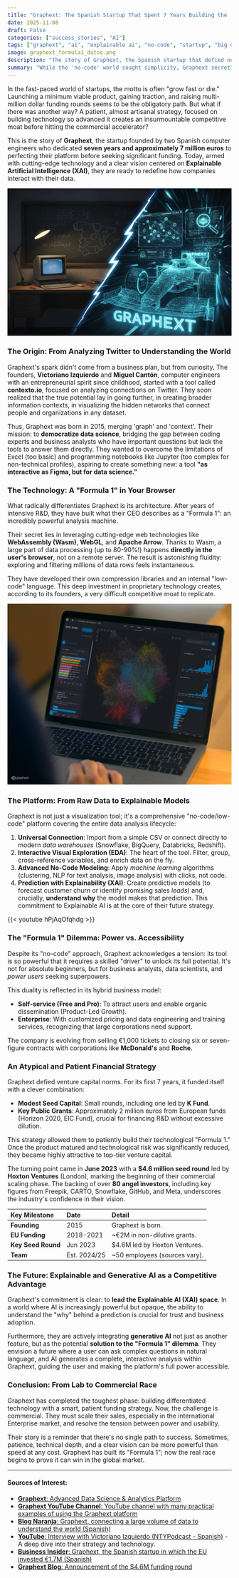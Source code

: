 ```yaml
---
title: "Graphext: The Spanish Startup That Spent 7 Years Building the 'Formula 1' of Data Analysis"
date: 2025-11-08
draft: False
categories: ["success_stories", "AI"]
tags: ["graphext", "ai", "explainable ai", "no-code", "startup", "big data", "visualization"]
image: graphext_formula1_datos.png
description: "The story of Graphext, the Spanish startup that defied norms by investing €7M in R&D before scaling, creating a unique Explainable AI platform that redefines data analysis."
summary: "While the 'no-code' world sought simplicity, Graphext secretly built a technological 'Formula 1'. Discover the atypical story of this Spanish startup, its bet on WebAssembly and Explainable AI, and how it plans to democratize data science without sacrificing power."
---
```


In the fast-paced world of startups, the motto is often "grow fast or die." Launching a minimum viable product, gaining traction, and raising multi-million dollar funding rounds seems to be the obligatory path. But what if there was another way? A patient, almost artisanal strategy, focused on building technology so advanced it creates an insurmountable competitive moat before hitting the commercial accelerator?

This is the story of **Graphext**, the startup founded by two Spanish computer engineers who dedicated **seven years and approximately 7 million euros** to perfecting their platform before seeking significant funding. Today, armed with cutting-edge technology and a clear vision centered on **Explainable Artificial Intelligence (XAI)**, they are ready to redefine how companies interact with their data.

![Conceptual image of Graphext](imagen_graphext_post.png)

### The Origin: From Analyzing Twitter to Understanding the World

Graphext's spark didn't come from a business plan, but from curiosity. The founders, **Victoriano Izquierdo** and **Miguel Cantón**, computer engineers with an entrepreneurial spirit since childhood, started with a tool called **contexto.io**, focused on analyzing connections on Twitter. They soon realized that the true potential lay in going further, in creating broader information contexts, in visualizing the hidden networks that connect people and organizations in any dataset.

Thus, Graphext was born in 2015, merging 'graph' and 'context'. Their mission: to **democratize data science**, bridging the gap between coding experts and business analysts who have important questions but lack the tools to answer them directly. They wanted to overcome the limitations of Excel (too basic) and programming notebooks like Jupyter (too complex for non-technical profiles), aspiring to create something new: a tool **"as interactive as Figma, but for data science."**

### The Technology: A "Formula 1" in Your Browser

What radically differentiates Graphext is its architecture. After years of intensive R&D, they have built what their CEO describes as a "Formula 1": an incredibly powerful analysis machine.

Their secret lies in leveraging cutting-edge web technologies like **WebAssembly (Wasm)**, **WebGL**, and **Apache Arrow**. Thanks to Wasm, a large part of data processing (up to 80-90%!) happens **directly in the user's browser**, not on a remote server. The result is astonishing fluidity: exploring and filtering millions of data rows feels instantaneous.

They have developed their own compression libraries and an internal "low-code" language. This deep investment in proprietary technology creates, according to its founders, a very difficult competitive moat to replicate.

![Graphext web](graphext_web2.png)

### The Platform: From Raw Data to Explainable Models

Graphext is not just a visualization tool; it's a comprehensive "no-code/low-code" platform covering the entire data analysis lifecycle:

1.  **Universal Connection**: Import from a simple CSV or connect directly to modern *data warehouses* (Snowflake, BigQuery, Databricks, Redshift).
2.  **Interactive Visual Exploration (EDA)**: The heart of the tool. Filter, group, cross-reference variables, and enrich data on the fly.
3.  **Advanced No-Code Modeling**: Apply *machine learning* algorithms (clustering, NLP for text analysis, image analysis) with clicks, not code.
4.  **Prediction with Explainability (XAI)**: Create predictive models (to forecast customer churn or identify promising sales *leads*) and, crucially, **understand why** the model makes that prediction. This commitment to Explainable AI is at the core of their future strategy.

{{< youtube hPjAqOfqhdg >}}

### The "Formula 1" Dilemma: Power vs. Accessibility

Despite its "no-code" approach, Graphext acknowledges a tension: its tool is so powerful that it requires a skilled "driver" to unlock its full potential. It's not for absolute beginners, but for business analysts, data scientists, and *power users* seeking superpowers.

This duality is reflected in its hybrid business model:

* **Self-service (Free and Pro)**: To attract users and enable organic dissemination (Product-Led Growth).
* **Enterprise**: With customized pricing and data engineering and training services, recognizing that large corporations need support.

The company is evolving from selling €1,000 tickets to closing six or seven-figure contracts with corporations like **McDonald's** and **Roche**.

### An Atypical and Patient Financial Strategy

Graphext defied venture capital norms. For its first 7 years, it funded itself with a clever combination:

* **Modest Seed Capital**: Small rounds, including one led by **K Fund**.
* **Key Public Grants**: Approximately 2 million euros from European funds (Horizon 2020, EIC Fund), crucial for financing R&D without excessive dilution.

This strategy allowed them to patiently build their technological "Formula 1." Once the product matured and technological risk was significantly reduced, they became highly attractive to top-tier venture capital.

The turning point came in **June 2023** with a **$4.6 million seed round** led by **Hoxton Ventures** (London), marking the beginning of their commercial scaling phase. The backing of over **80 angel investors**, including key figures from Freepik, CARTO, Snowflake, GitHub, and Meta, underscores the industry's confidence in their vision.

| Key Milestone      | Date       | Detail                                        |
| :----------------- | :--------- | :-------------------------------------------- |
| **Founding** | 2015       | Graphext is born.                             |
| **EU Funding** | 2018-2021  | ~€2M in non-dilutive grants.                  |
| **Key Seed Round** | Jun 2023   | $4.6M led by Hoxton Ventures.                 |
| **Team** | Est. 2024/25 | ~50 employees (sources vary).                 |

### The Future: Explainable and Generative AI as a Competitive Advantage

Graphext's commitment is clear: to **lead the Explainable AI (XAI) space**. In a world where AI is increasingly powerful but opaque, the ability to understand the "why" behind a prediction is crucial for trust and business adoption.

Furthermore, they are actively integrating **generative AI** not just as another feature, but as the potential **solution to the "Formula 1" dilemma**. They envision a future where a user can ask complex questions in natural language, and AI generates a complete, interactive analysis within Graphext, guiding the user and making the platform's full power accessible.

### Conclusion: From Lab to Commercial Race

Graphext has completed the toughest phase: building differentiated technology with a smart, patient funding strategy. Now, the challenge is commercial. They must scale their sales, especially in the international Enterprise market, and resolve the tension between power and usability.

Their story is a reminder that there's no single path to success. Sometimes, patience, technical depth, and a clear vision can be more powerful than speed at any cost. Graphext has built its "Formula 1"; now the real race begins to prove it can win in the global market.

---

#### Sources of Interest:
* [**Graphext**: Advanced Data Science & Analytics Platform](https://www.graphext.com/)
* [**Graphext YouTube Channel**: YouTube channel with many practical examples of using the Graphext platform](https://www.youtube.com/@graphextlabs)
* [**Blog Naranja**: Graphext, connecting a large volume of data to understand the world (Spanish)](https://blog.masorange.es/empresa/graphext-conectando-datos-entender-mundo/)
* [**YouTube**: Interview with Victoriano Izquierdo (NTYPodcast - Spanish)](https://www.youtube.com/watch?v=slY1wvKWQtY) - A deep dive into their strategy and technology.
* [**Business Insider**: Graphext, the Spanish startup in which the EU invested €1.7M (Spanish)](https://www.businessinsider.es/tecnologia/graphext-startup-analisis-datos-invierte-ue-competir-eeuu-678261)
* [**Graphext Blog**: Announcement of the $4.6M funding round](https://www.graphext.com/post/graphext-raised-4M-seed-round)